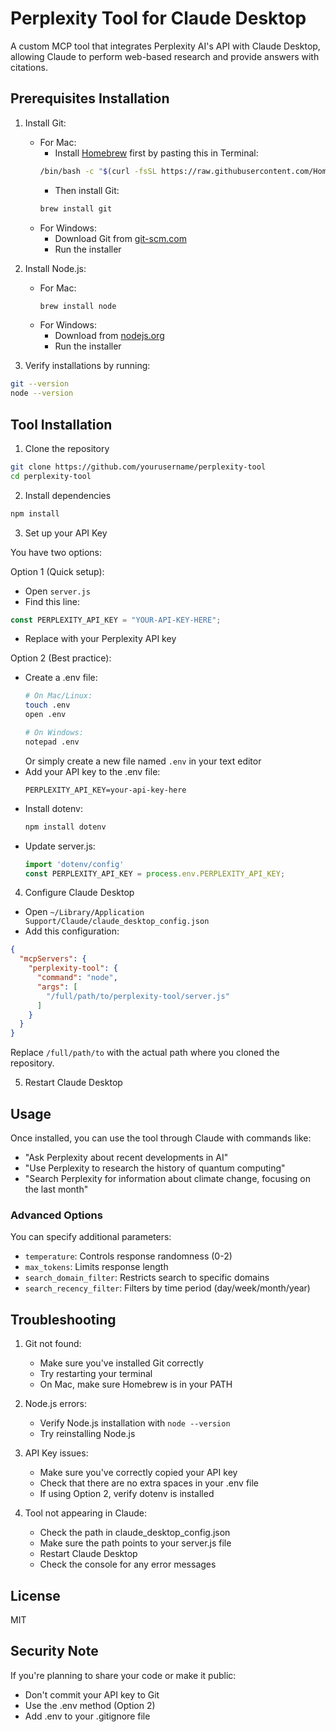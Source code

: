 # Perplexity Tool for Claude Desktop

A custom MCP tool that integrates Perplexity AI's API with Claude Desktop, allowing Claude to perform web-based research and provide answers with citations.

## Prerequisites Installation

1. Install Git:
   - For Mac: 
     - Install [Homebrew](https://brew.sh/) first by pasting this in Terminal:
     ```bash
     /bin/bash -c "$(curl -fsSL https://raw.githubusercontent.com/Homebrew/install/HEAD/install.sh)"
     ```
     - Then install Git:
     ```bash
     brew install git
     ```
   - For Windows:
     - Download Git from [git-scm.com](https://git-scm.com/download/windows)
     - Run the installer

2. Install Node.js:
   - For Mac: 
     ```bash
     brew install node
     ```
   - For Windows:
     - Download from [nodejs.org](https://nodejs.org/)
     - Run the installer

3. Verify installations by running:
```bash
git --version
node --version
```

## Tool Installation

1. Clone the repository
```bash
git clone https://github.com/yourusername/perplexity-tool
cd perplexity-tool
```

2. Install dependencies
```bash
npm install
```

3. Set up your API Key

You have two options:

Option 1 (Quick setup):
- Open `server.js`
- Find this line:
```javascript
const PERPLEXITY_API_KEY = "YOUR-API-KEY-HERE";
```
- Replace with your Perplexity API key

Option 2 (Best practice):
- Create a .env file:
  ```bash
  # On Mac/Linux:
  touch .env
  open .env
  
  # On Windows:
  notepad .env
  ```
  Or simply create a new file named `.env` in your text editor
- Add your API key to the .env file:
  ```
  PERPLEXITY_API_KEY=your-api-key-here
  ```
- Install dotenv:
  ```bash
  npm install dotenv
  ```
- Update server.js:
  ```javascript
  import 'dotenv/config'
  const PERPLEXITY_API_KEY = process.env.PERPLEXITY_API_KEY;
  ```

4. Configure Claude Desktop
- Open `~/Library/Application Support/Claude/claude_desktop_config.json`
- Add this configuration:
```json
{
  "mcpServers": {
    "perplexity-tool": {
      "command": "node",
      "args": [
        "/full/path/to/perplexity-tool/server.js"
      ]
    }
  }
}
```
Replace `/full/path/to` with the actual path where you cloned the repository.

5. Restart Claude Desktop

## Usage

Once installed, you can use the tool through Claude with commands like:

- "Ask Perplexity about recent developments in AI"
- "Use Perplexity to research the history of quantum computing"
- "Search Perplexity for information about climate change, focusing on the last month"

### Advanced Options

You can specify additional parameters:
- `temperature`: Controls response randomness (0-2)
- `max_tokens`: Limits response length
- `search_domain_filter`: Restricts search to specific domains
- `search_recency_filter`: Filters by time period (day/week/month/year)

## Troubleshooting

1. Git not found:
   - Make sure you've installed Git correctly
   - Try restarting your terminal
   - On Mac, make sure Homebrew is in your PATH

2. Node.js errors:
   - Verify Node.js installation with `node --version`
   - Try reinstalling Node.js

3. API Key issues:
   - Make sure you've correctly copied your API key
   - Check that there are no extra spaces in your .env file
   - If using Option 2, verify dotenv is installed

4. Tool not appearing in Claude:
   - Check the path in claude_desktop_config.json
   - Make sure the path points to your server.js file
   - Restart Claude Desktop
   - Check the console for any error messages

## License

MIT

## Security Note

If you're planning to share your code or make it public:
- Don't commit your API key to Git
- Use the .env method (Option 2)
- Add .env to your .gitignore file